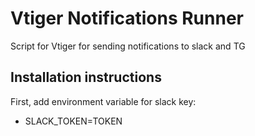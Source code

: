 # Vtiger Notifications Runner
Script for Vtiger for sending notifications to slack and TG

## Installation instructions
First, add environment variable for slack key:
* SLACK_TOKEN=TOKEN
